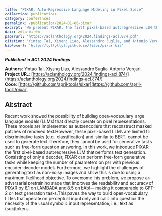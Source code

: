 ```yaml
---
title: "PIXAR: Auto-Regressive Language Modeling in Pixel Space"
collection: publications
category: conferences
permalink: /publication/2024-01-06-pixar
excerpt: 'We present PIXAR, the first pixel-based autoregressive LLM that understands and generates text-in-images, reaching GPT-2–level performance without relying on symbolic tokenization.'
date: 2024-01-06
paperurl: 'https://aclanthology.org/2024.findings-acl.874.pdf'
citation: 'Yintao Tai, Xiyang Liao, Alessandro Suglia, and Antonio Vergari. 2024. PIXAR: Auto-Regressive Language Modeling in Pixel Space. In Findings of the Association for Computational Linguistics: ACL 2024, pages 14673–14695, Bangkok, Thailand. Association for Computational Linguistics.'
bibtexurl: 'http://tyttyttyt.github.io/files/pixar.bib'
---
```


***Published in ACL 2024 Findings***

**Authors**: Yintao Tai, Xiyang Liao, Alessandro Suglia, Antonio Vergari \
**Project URL**: [https://aclanthology.org/2024.findings-acl.874/](https://aclanthology.org/2024.findings-acl.874/) \
**Code**: [https://github.com/april-tools/pixar](https://github.com/april-tools/pixar)

## Abstract
Recent work showed the possibility of building open-vocabulary large language models (LLMs) that directly operate on pixel representations. These models are implemented as autoencoders that reconstruct masked patches of rendered text.However, these pixel-based LLMs are limited to discriminative tasks (e.g., classification) and, similar to BERT, cannot be used to generate text.Therefore, they cannot be used for generative tasks such as free-form question answering. In this work, we introduce PIXAR, the first pixel-based autoregressive LLM that performs text generation. Consisting of only a decoder, PIXAR can perform free-form generative tasks while keeping the number of parameters on par with previous encoder-decoder models.Furthermore, we highlight the challenges of generating text as non-noisy images and show this is due to using a maximum likelihood objective. To overcome this problem, we propose an adversarial pretraining stage that improves the readability and accuracy of PIXAR by 8.1 on LAMBADA and 8.5 on bAbI— making it comparable to GPT-2 on text generation tasks.This paves the way to build open-vocabulary LLMs that operate on perceptual input only and calls into question the necessity of the usual symbolic input representation, i.e., text as (sub)tokens.
